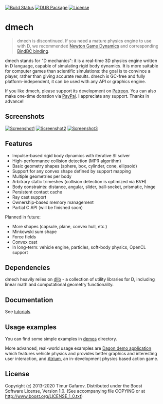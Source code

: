 [![Build Status](https://travis-ci.org/gecko0307/dmech.svg?branch=master)](https://travis-ci.org/gecko0307/dmech)
[![DUB Package](https://img.shields.io/dub/v/dmech.svg)](https://code.dlang.org/packages/dmech)
[![License](http://img.shields.io/badge/license-boost-blue.svg)](http://www.boost.org/LICENSE_1_0.txt)

dmech
=====
> dmech is discontinued. If you need a mature physics engine to use with D, we recommended [Newton Game Dynamics](http://newtondynamics.com) and corresponding [BindBC binding](https://github.com/gecko0307/bindbc-newton).

dmech stands for "D mechanics": it is a real-time 3D physics engine written in D language, capable of simulating rigid body dynamics. It is more suitable for computer games than scientific simulations: the goal is to convince a player, rather than giving accurate results. dmech is GC-free and fully platform-independent, it can be used with any API or graphics engine.

If you like dmech, please support its development on [Patreon](https://www.patreon.com/gecko0307). You can also make one-time donation via [PayPal](https://www.paypal.me/tgafarov). I appreciate any support. Thanks in advance!

Screenshots
-----------
[![Screenshot1](/images/screenshot1_thumb.jpg)](/images/screenshot1.jpg)
[![Screenshot2](/images/screenshot2_thumb.jpg)](/images/screenshot2.jpg)
[![Screenshot3](/images/screenshot3_thumb.jpg)](/images/screenshot3.jpg)

Features
--------
* Impulse-based rigid body dynamics with iterative SI solver
* High-performance collision detection (MPR algorithm)
* Basic geometry shapes (sphere, box, cylinder, cone, ellipsoid)
* Support for any convex shape defined by support mapping
* Multiple geometries per body
* Arbitrary static trimeshes (collision detection is optimized via BVH)
* Body constraints: distance, angular, slider, ball-socket, prismatic, hinge
* Persistent contact cache
* Ray cast support
* Ownership-based memory management
* Partial C API (will be finished soon)

Planned in future:
* More shapes (capsule, plane, convex hull, etc.)
* Minkowski sum shape
* Force fields
* Convex cast
* In long-term: vehicle engine, particles, soft-body physics, OpenCL support

Dependencies
------------
dmech heavily relies on [dlib](http://github.com/gecko0307/dlib) - a collection of utility libraries for D, including linear math and computational geometry functionality.

Documentation
-------------
See [tutorials](/tutorials).

Usage examples
--------------
You can find some simple examples in [demos](/demos) directory. 

More advanced, real-world usage examples are [Dagon demo application](http://github.com/gecko0307/dagon-demo) which features vehicle physics and provides better graphics and interesting user interaction, and [Atrium](http://github.com/gecko0307/atrium), an in-development physics based action game. 

License
-------
Copyright (c) 2013-2020 Timur Gafarov.
Distributed under the Boost Software License, Version 1.0. (See accompanying file COPYING or at http://www.boost.org/LICENSE_1_0.txt)

